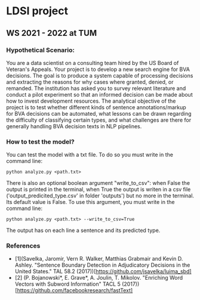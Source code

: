 # LDSI project
## WS 2021 - 2022 at TUM
### Hypothetical Scenario:
You are a data scientist on a consulting team hired by the US Board of Veteran's Appeals.
Your project is to develop a new search engine for BVA decisions. The goal is to produce a
system capable of processing decisions and extracting the reasons for why cases where
granted, denied, or remanded. The institution has asked you to survey relevant literature and
conduct a pilot experiment so that an informed decision can be made about how to invest
development resources. The analytical objective of the project is to test whether different
kinds of sentence annotations/markup for BVA decisions can be automated, what lessons can
be drawn regarding the difficulty of classifying certain types, and what challenges are there for
generally handling BVA decision texts in NLP pipelines.

### How to test the model?
You can test the model with a txt file. To do so you must write in the command line:
```
python analyze.py <path.txt>
```
There is also an optional boolean argument "write_to_csv": when False the output is printed in the terminal, 
when True the output is writen in a csv file ('output_predicited_type.csv' in folder 'outputs') but no more in the terminal. Its default value is False.
To use this argument, you must write in the command line:
```
python analyze.py <path.txt> --write_to_csv=True
```
The output has on each line a sentence and its predicted type.

### References
- [1](Savelka, Jaromir, Vern R. Walker, Matthias Grabmair and Kevin D. Ashley. "Sentence Boundary Detection in Adjudicatory Decisions in the United States." TAL 58.2 (2017))[https://github.com/jsavelka/luima_sbd]
- [2] (P. Bojanowski*, E. Grave*, A. Joulin, T. Mikolov. "Enriching Word Vectors with Subword Information" TACL 5 (2017))[https://github.com/facebookresearch/fastText]
